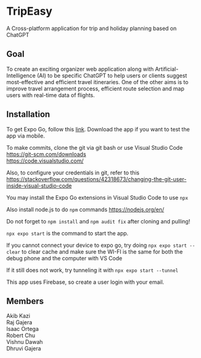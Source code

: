 # TripEasy

A Cross-platform application for trip and holiday planning based on ChatGPT

## Goal

To create an exciting organizer web application along with Artificial-Intelligence (AI) to be specific ChatGPT to help users or clients suggest most-effective and efficient travel itineraries. One of the other aims is to improve travel arrangement process, efficient route selection and map users with real-time data of flights.

## Installation

To get Expo Go, follow this [link](https://docs.expo.dev/get-started/installation/). Download the app if you want to test the app via mobile.

To make commits, clone the git via git bash or use Visual Studio Code \
https://git-scm.com/downloads \
https://code.visualstudio.com/

Also, to configure your credentials in git, refer to this \
https://stackoverflow.com/questions/42318673/changing-the-git-user-inside-visual-studio-code

You may install the Expo Go extensions in Visual Studio Code to use `npx`

Also install node.js to do `npm` commands https://nodejs.org/en/

Do not forget to `npm install` and `npm audit fix` after cloning and pulling!

`npx expo start` is the command to start the app.

If you cannot connect your device to expo go, try doing `npx expo start --clear` to clear cache and make sure the WI-FI is the same for both the debug phone and the computer with VS Code

If it still does not work, try tunneling it with `npx expo start --tunnel`

This app uses Firebase, so create a user login with your email.

## Members

Akib Kazi\
Raj Gajera \
Isaac Ortega \
Robert Chu \
Vishnu Dawah \
Dhruvi Gajera 

